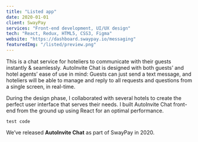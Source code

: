 ```yaml
---
title: "Listed app"
date: 2020-01-01
client: SwayPay
services: "Front-end development, UI/UX design"
tech: "React, Redux, HTML5, CSS3, Figma"
website: "https://dashboard.swaypay.io/messaging"
featuredImg: "/listed/preview.png"
---
```


This is a chat service for hoteliers to communicate with their guests instantly & seamlessly. AutoInvite Chat is designed with both guests’ and hotel agents’ ease of use in mind: Guests can just send a text message, and hoteliers will be able to manage and reply to all requests and questions from a single screen, in real-time.

During the design phase, I collaborated with several hotels to create the perfect user interface that serves their needs. I built AutoInvite Chat front-end from the ground up using React for an optimal performance.

`test code`

We’ve released **AutoInvite Chat** as part of SwayPay in 2020.
